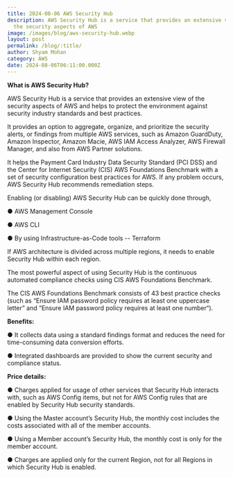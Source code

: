 ```yaml
---
title: 2024-08-06 AWS Security Hub
description: AWS Security Hub is a service that provides an extensive view of
  the security aspects of AWS
image: /images/blog/aws-security-hub.webp
layout: post
permalink: /blog/:title/
author: Shyam Mohan
category: AWS
date: 2024-08-06T06:11:00.000Z
---
```

**What is AWS Security Hub?**

AWS Security Hub is a service that provides an extensive view of the security aspects of AWS and helps to protect the environment against security industry standards and best practices.

It provides an option to aggregate, organize, and prioritize the security alerts, or findings from multiple AWS services, such as Amazon GuardDuty, Amazon Inspector, Amazon Macie, AWS IAM Access Analyzer, AWS Firewall Manager, and also from AWS Partner solutions.

It helps the Payment Card Industry Data Security Standard (PCI DSS) and the Center for Internet Security (CIS) AWS Foundations Benchmark with a set of security configuration best practices for AWS. If any problem occurs, AWS Security Hub recommends remediation steps.

Enabling (or disabling) AWS Security Hub can be quickly done through,

● AWS Management Console

● AWS CLI

● By using Infrastructure-as-Code tools -- Terraform

If AWS architecture is divided across multiple regions, it needs to enable Security Hub within each region.

The most powerful aspect of using Security Hub is the continuous automated compliance checks using CIS AWS Foundations Benchmark.

The CIS AWS Foundations Benchmark consists of 43 best practice checks (such as “Ensure IAM password policy requires at least one uppercase letter” and “Ensure IAM password policy requires at least one number“).

**Benefits:**

● It collects data using a standard findings format and reduces the need for time-consuming data conversion efforts.

● Integrated dashboards are provided to show the current security and compliance status.

**Price details:**

● Charges applied for usage of other services that Security Hub interacts with, such as AWS Config items, but not for AWS Config rules that are enabled by Security Hub security standards.

● Using the Master account’s Security Hub, the monthly cost includes the costs associated with all of the member accounts.

● Using a Member account’s Security Hub, the monthly cost is only for the member account.

● Charges are applied only for the current Region, not for all Regions in which Security Hub is enabled.

